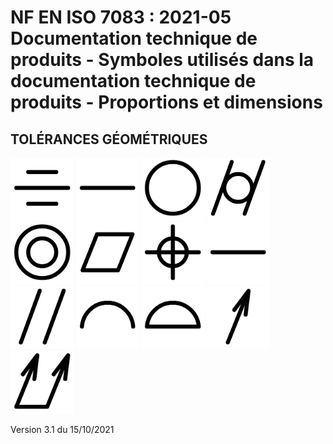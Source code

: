 # NF EN ISO 7083 : 2021-05	Documentation technique de produits - Symboles utilisés dans la documentation technique de produits - Proportions et dimensions


## TOLÉRANCES GÉOMÉTRIQUES

<img src="Glyphes/Symetrie_ISOGPS.svg" alt="Symétrie ISO 7083" style="height:100px;"/>
<img src="Glyphes/Rectitude_ISOGPS.svg" alt="Rectitude ISO 7083" style="height:100px;"/> 
<img src="Glyphes/Circularite_ISOGPS.svg" alt="Circularité ISO 7083" style="height:100px;"/> 
<img src="Glyphes/Cylindricite_ISOGPS.svg" alt="Cylindricité ISO 7083" style="height:100px;"/> 
<img src="Glyphes/Concentricite_ISOGPS.svg" alt="Concentricité ISO 7083" style="height:100px;"/> 
<img src="Glyphes/Planeite_ISOGPS.svg" alt="116 Planéité ISO 7083" style="height:100px;"/> 
<img src="Glyphes/Localisation_ISOGPS.svg" alt="Localisation ISO 7083" style="height:100px;"/> 
<img src="Glyphes/Rectitude_ISOGPS.svg" alt="Rectitude ISO 7083" style="height:100px;"/> 
<img src="Glyphes/Parallelisme_ISOGPS.svg" alt="Parallélisme ISO 7083" style="height:100px;"/> 
<img src="Glyphes/FormeCourbe_ISOGPS.svg" alt="FormeCourbe ISO 7083" style="height:100px;"/>
<img src="Glyphes/FormeSurface_ISOGPS.svg" alt="FormeSurface ISO 7083" style="height:100px;"/> 

<img src="Glyphes/BattementCirculaire_ISOGPS.svg" alt="Battement Circulaire" style="height:100px;"/> 
<img src="Glyphes/BattementTotal_ISOGPS.svg" alt="Battement total" style="height:100px;"/> 

Version 3.1 du 15/10/2021
